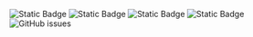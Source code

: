 ![Static Badge](https://img.shields.io/badge/blacklists-60-000000) ![Static Badge](https://img.shields.io/badge/blacklisted-3053119-cc0000) ![Static Badge](https://img.shields.io/badge/whitelisted-2244-00CC00) ![Static Badge](https://img.shields.io/badge/streaming_blacklist-28107-000000) ![GitHub issues](https://img.shields.io/github/issues/fabriziosalmi/blacklists)

